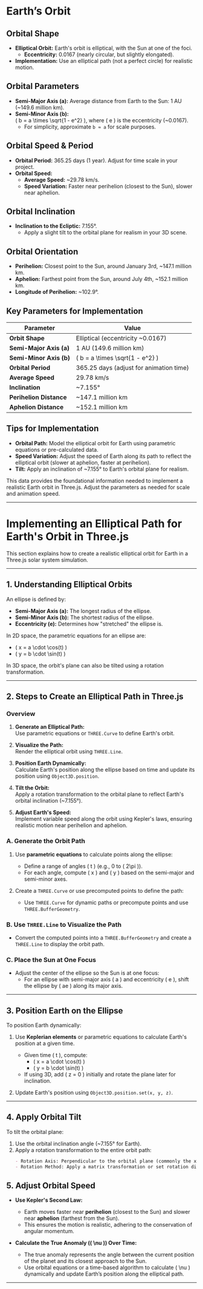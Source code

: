 # Earth’s Orbit 


## Orbital Shape
- **Elliptical Orbit:** Earth's orbit is elliptical, with the Sun at one of the foci.
  - **Eccentricity:** 0.0167 (nearly circular, but slightly elongated).
- **Implementation:** Use an elliptical path (not a perfect circle) for realistic motion.

## Orbital Parameters
- **Semi-Major Axis (a):** Average distance from Earth to the Sun: 1 AU (~149.6 million km).
- **Semi-Minor Axis (b):**  
  \( b = a \times \sqrt{1 - e^2} \), where \( e \) is the eccentricity (~0.0167).
  - For simplicity, approximate `b ≈ a` for scale purposes.

## Orbital Speed & Period
- **Orbital Period:** 365.25 days (1 year). Adjust for time scale in your project.
- **Orbital Speed:** 
  - **Average Speed:** ~29.78 km/s.
  - **Speed Variation:** Faster near perihelion (closest to the Sun), slower near aphelion.

## Orbital Inclination
- **Inclination to the Ecliptic:** 7.155°.
  - Apply a slight tilt to the orbital plane for realism in your 3D scene.

## Orbital Orientation
- **Perihelion:** Closest point to the Sun, around January 3rd, ~147.1 million km.
- **Aphelion:** Farthest point from the Sun, around July 4th, ~152.1 million km.
- **Longitude of Perihelion:** ~102.9°.

## Key Parameters for Implementation

| **Parameter**            | **Value**                                   |
|--------------------------|---------------------------------------------|
| **Orbit Shape**           | Elliptical (eccentricity ~0.0167)           |
| **Semi-Major Axis (a)**   | 1 AU (149.6 million km)                    |
| **Semi-Minor Axis (b)**   | \( b = a \times \sqrt{1 - e^2} \)          |
| **Orbital Period**        | 365.25 days (adjust for animation time)    |
| **Average Speed**         | 29.78 km/s                                 |
| **Inclination**           | ~7.155°                                    |
| **Perihelion Distance**   | ~147.1 million km                          |
| **Aphelion Distance**     | ~152.1 million km                          |

## Tips for Implementation
- **Orbital Path:** Model the elliptical orbit for Earth using parametric equations or pre-calculated data.
- **Speed Variation:** Adjust the speed of Earth along its path to reflect the elliptical orbit (slower at aphelion, faster at perihelion).
- **Tilt:** Apply an inclination of ~7.155° to Earth's orbital plane for realism.

This data provides the foundational information needed to implement a realistic Earth orbit in Three.js. Adjust the parameters as needed for scale and animation speed.

---

# Implementing an Elliptical Path for Earth's Orbit in Three.js

This section explains how to create a realistic elliptical orbit for Earth in a Three.js solar system simulation.

---

## 1. **Understanding Elliptical Orbits**
An ellipse is defined by:
- **Semi-Major Axis (a):** The longest radius of the ellipse.
- **Semi-Minor Axis (b):** The shortest radius of the ellipse.
- **Eccentricity (e):** Determines how "stretched" the ellipse is.

In 2D space, the parametric equations for an ellipse are:
- \( x = a \cdot \cos(t) \)
- \( y = b \cdot \sin(t) \)

In 3D space, the orbit's plane can also be tilted using a rotation transformation.

---

## 2. **Steps to Create an Elliptical Path in Three.js**

### Overview  
1. **Generate an Elliptical Path:**  
   Use parametric equations or `THREE.Curve` to define Earth's orbit.

2. **Visualize the Path:**  
   Render the elliptical orbit using `THREE.Line`.

3. **Position Earth Dynamically:**  
   Calculate Earth's position along the ellipse based on time and update its position using `Object3D.position`.

4. **Tilt the Orbit:**  
   Apply a rotation transformation to the orbital plane to reflect Earth's orbital inclination (~7.155°).

5. **Adjust Earth's Speed:**  
   Implement variable speed along the orbit using Kepler's laws, ensuring realistic motion near perihelion and aphelion.


### **A. Generate the Orbit Path**
1. Use **parametric equations** to calculate points along the ellipse:
   - Define a range of angles \( t \) (e.g., 0 to \( 2\pi \)).
   - For each angle, compute \( x \) and \( y \) based on the semi-major and semi-minor axes.

2. Create a `THREE.Curve` or use precomputed points to define the path:
   - Use `THREE.Curve` for dynamic paths or precompute points and use `THREE.BufferGeometry`.

### **B. Use `THREE.Line` to Visualize the Path**
- Convert the computed points into a `THREE.BufferGeometry` and create a `THREE.Line` to display the orbit path.

### **C. Place the Sun at One Focus**
- Adjust the center of the ellipse so the Sun is at one focus:
  - For an ellipse with semi-major axis \( a \) and eccentricity \( e \), shift the ellipse by \( ae \) along its major axis.

---

## 3. **Position Earth on the Ellipse**
To position Earth dynamically:
1. Use **Keplerian elements** or parametric equations to calculate Earth's position at a given time.
   - Given time \( t \), compute:
     - \( x = a \cdot \cos(t) \)
     - \( y = b \cdot \sin(t) \)
   - If using 3D, add \( z = 0 \) initially and rotate the plane later for inclination.

2. Update Earth's position using `Object3D.position.set(x, y, z)`.

---

## 4. **Apply Orbital Tilt**
To tilt the orbital plane:
1. Use the orbital inclination angle (~7.155° for Earth).
2. Apply a rotation transformation to the entire orbit path:
   ```markdown
   - Rotation Axis: Perpendicular to the orbital plane (commonly the x- or z-axis).
   - Rotation Method: Apply a matrix transformation or set rotation directly on the path object.
## 5. Adjust Orbital Speed

- **Use Kepler's Second Law:**  
  - Earth moves faster near **perihelion** (closest to the Sun) and slower near **aphelion** (farthest from the Sun).  
  - This ensures the motion is realistic, adhering to the conservation of angular momentum.

- **Calculate the True Anomaly (\( \nu \)) Over Time:**  
  - The true anomaly represents the angle between the current position of the planet and its closest approach to the Sun.  
  - Use orbital equations or a time-based algorithm to calculate \( \nu \) dynamically and update Earth’s position along the elliptical path.

---



